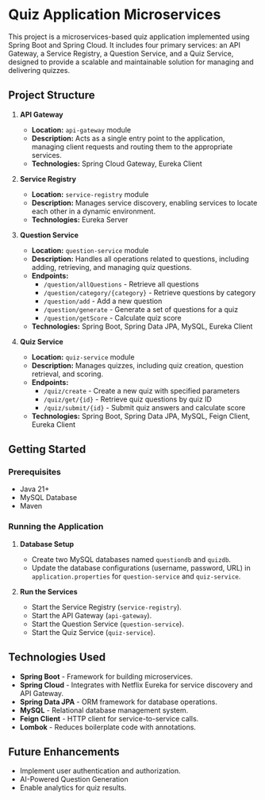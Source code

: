 # Quiz Application Microservices

This project is a microservices-based quiz application implemented using Spring Boot and Spring Cloud. It includes four primary services: an API Gateway, a Service Registry, a Question Service, and a Quiz Service, designed to provide a scalable and maintainable solution for managing and delivering quizzes.

## Project Structure

1. **API Gateway**
   - **Location:** `api-gateway` module
   - **Description:** Acts as a single entry point to the application, managing client requests and routing them to the appropriate services.
   - **Technologies:** Spring Cloud Gateway, Eureka Client

2. **Service Registry**
   - **Location:** `service-registry` module
   - **Description:** Manages service discovery, enabling services to locate each other in a dynamic environment.
   - **Technologies:** Eureka Server

3. **Question Service**
   - **Location:** `question-service` module
   - **Description:** Handles all operations related to questions, including adding, retrieving, and managing quiz questions.
   - **Endpoints:**
     - `/question/allQuestions` - Retrieve all questions
     - `/question/category/{category}` - Retrieve questions by category
     - `/question/add` - Add a new question
     - `/question/generate` - Generate a set of questions for a quiz
     - `/question/getScore` - Calculate quiz score
   - **Technologies:** Spring Boot, Spring Data JPA, MySQL, Eureka Client

4. **Quiz Service**
   - **Location:** `quiz-service` module
   - **Description:** Manages quizzes, including quiz creation, question retrieval, and scoring.
   - **Endpoints:**
     - `/quiz/create` - Create a new quiz with specified parameters
     - `/quiz/get/{id}` - Retrieve quiz questions by quiz ID
     - `/quiz/submit/{id}` - Submit quiz answers and calculate score
   - **Technologies:** Spring Boot, Spring Data JPA, MySQL, Feign Client, Eureka Client

## Getting Started

### Prerequisites

- Java 21+
- MySQL Database
- Maven


### Running the Application

1. **Database Setup**
   - Create two MySQL databases named `questiondb` and `quizdb`.
   - Update the database configurations (username, password, URL) in `application.properties` for `question-service` and `quiz-service`.

2. **Run the Services**
   - Start the Service Registry (`service-registry`).
   - Start the API Gateway (`api-gateway`).
   - Start the Question Service (`question-service`).
   - Start the Quiz Service (`quiz-service`).

## Technologies Used

- **Spring Boot** - Framework for building microservices.
- **Spring Cloud** - Integrates with Netflix Eureka for service discovery and API Gateway.
- **Spring Data JPA** - ORM framework for database operations.
- **MySQL** - Relational database management system.
- **Feign Client** - HTTP client for service-to-service calls.
- **Lombok** - Reduces boilerplate code with annotations.
  
## Future Enhancements

- Implement user authentication and authorization.
- AI-Powered Question Generation
- Enable analytics for quiz results.


